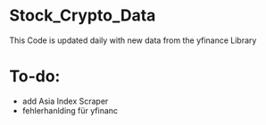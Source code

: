 # Stock_Crypto_Data

This Code is updated daily with new data from the yfinance Library

# To-do:

- add Asia Index Scraper
- fehlerhanlding für yfinanc
